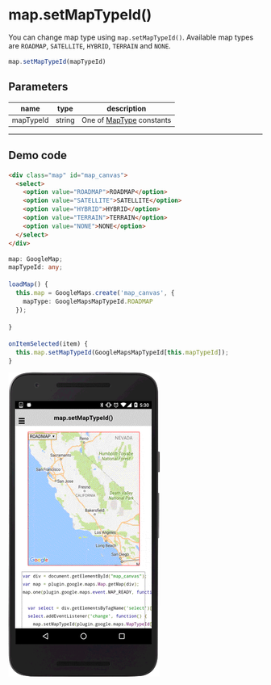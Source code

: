 # map.setMapTypeId()

You can change map type using `map.setMapTypeId()`.
Available map types are `ROADMAP`, `SATELLITE`, `HYBRID`, `TERRAIN` and `NONE`.

```typescript
map.setMapTypeId(mapTypeId)
```

## Parameters

name        | type    | description
------------|---------|---------------------------------------
mapTypeId   | string  | One of [MapType](../maptype/README.md) constants

----------------------------------------------------------------------------------------------------------

## Demo code

```html
<div class="map" id="map_canvas">
  <select>
    <option value="ROADMAP">ROADMAP</option>
    <option value="SATELLITE">SATELLITE</option>
    <option value="HYBRID">HYBRID</option>
    <option value="TERRAIN">TERRAIN</option>
    <option value="NONE">NONE</option>
  </select>
</div>
```

```typescript
map: GoogleMap;
mapTypeId: any;

loadMap() {
  this.map = GoogleMaps.create('map_canvas', {
    mapType: GoogleMapsMapTypeId.ROADMAP
  });

}

onItemSelected(item) {
  this.map.setMapTypeId(GoogleMapsMapTypeId[this.mapTypeId]);
}
```

![](image.gif)
